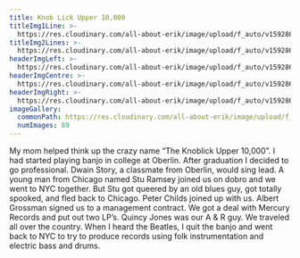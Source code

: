 ```yaml
---
title: Knob Lick Upper 10,000
titleImg1Line: >-
  https://res.cloudinary.com/all-about-erik/image/upload/f_auto/v1592867819/Archives/03.%20Knob%20Lick%20Upper%2010000/knoblick_upper_1_line.png
titleImg2Lines: >-
  https://res.cloudinary.com/all-about-erik/image/upload/f_auto/v1592867819/Archives/03.%20Knob%20Lick%20Upper%2010000/knoblick_upper_2_lines.png
headerImgLeft: >-
  https://res.cloudinary.com/all-about-erik/image/upload/f_auto/v1592864675/Archives/03.%20Knob%20Lick%20Upper%2010000/header-images/knob-lick-upper_header-img1_left.jpg
headerImgCentre: >-
  https://res.cloudinary.com/all-about-erik/image/upload/f_auto/v1592864676/Archives/03.%20Knob%20Lick%20Upper%2010000/header-images/knob-lick-upper_header-img2_center.jpg
headerImgRight: >-
  https://res.cloudinary.com/all-about-erik/image/upload/f_auto/v1592864676/Archives/03.%20Knob%20Lick%20Upper%2010000/header-images/knob-lick-upper_header-img3_right.jpg
imageGallery:
  commonPath: https://res.cloudinary.com/all-about-erik/image/upload/f_auto/v1592864676/Archives/03.%20Knob%20Lick%20Upper%2010000/gallery/knob-lick-upper_gallery-img_
  numImages: 89
---
```

My mom helped think up the crazy name “The Knoblick Upper 10,000”. I had started playing banjo in college at Oberlin. After graduation I decided to go professional. Dwain Story, a classmate from Oberlin, would sing lead. A young man from Chicago named Stu Ramsey joined us on dobro and we went to NYC together. But Stu got queered by an old blues guy, got totally spooked, and fled back to Chicago. Peter Childs joined up with us. Albert Grossman signed us to a management contract. We got a deal with Mercury Records and put out two LP’s. Quincy Jones was our A & R guy. We traveled all over the country. When I heard the Beatles, I quit the banjo and went back to NYC to try to produce records using folk instrumentation and electric bass and drums.